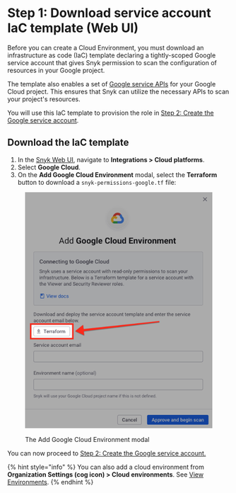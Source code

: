 # Step 1: Download service account IaC template (Web UI)

Before you can create a Cloud Environment, you must download an infrastructure as code (IaC) template declaring a tightly-scoped Google service account that gives Snyk permission to scan the configuration of resources in your Google project.

The template also enables a set of [Google service APIs](https://cloud.google.com/service-usage/docs/enabled-service) for your Google Cloud project. This ensures that Snyk can utilize the necessary APIs to scan your project's resources.

You will use this IaC template to provision the role in [Step 2: Create the Google service account](step-2-create-the-google-service-account-api.md).

## Download the IaC template

1. In the [Snyk Web UI](https://app.snyk.io/), navigate to **Integrations > Cloud platforms**.
2. Select **Google Cloud**.
3. On the **Add Google Cloud Environment** modal, select the **Terraform** button to download a `snyk-permissions-google.tf` file:

<figure><img src="../../../../.gitbook/assets/snyk-cloud-onboard-google-ui-download-button-2.png" alt="The Snyk Cloud Add Google Cloud Environment modal"><figcaption><p>The Add Google Cloud Environment modal</p></figcaption></figure>

You can now proceed to [Step 2: Create the Google service account.](step-2-create-the-google-service-account-api.md)

{% hint style="info" %}
You can also add a cloud environment from **Organization Settings (cog icon) > Cloud environments**. See [View Environments](../../view-snyk-cloud-environments.md#add-an-environment).
{% endhint %}
